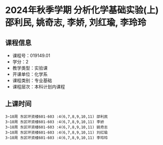 # 2024年秋季学期 分析化学基础实验(上) 邵利民, 姚奇志, 李娇, 刘红瑜, 李玲玲






## 课程信息

- 课程号：019149.01
- 学分：2
- 教学类型：实验课
- 开课单位：化学系
- 课程类别：专业基础
- 课程层次：本科计划内课程

## 上课时间

```
3~18周 东区环资楼601-603 :4(6,7,8,9,10,11) 邵利民
3~18周 东区环资楼601-603 :4(6,7,8,9,10,11) 李娇
3~18周 东区环资楼601-603 :4(6,7,8,9,10,11) 姚奇志
3~18周 东区环资楼601-603 :4(6,7,8,9,10,11) 刘红瑜
3~18周 东区环资楼601-603 :4(6,7,8,9,10,11) 李玲玲
```

